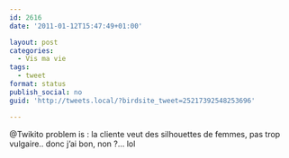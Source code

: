 ```yaml
---
id: 2616
date: '2011-01-12T15:47:49+01:00'

layout: post
categories:
  - Vis ma vie
tags:
  - tweet
format: status
publish_social: no
guid: 'http://tweets.local/?birdsite_tweet=25217392548253696'

---
```


@Twikito problem is : la cliente veut des silhouettes de femmes, pas trop vulgaire.. donc j’ai bon, non ?… lol